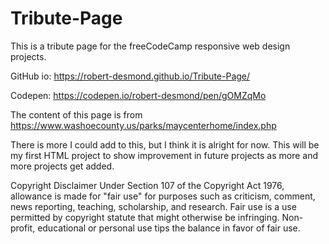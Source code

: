 # Tribute-Page
This is a tribute page for the freeCodeCamp responsive web design projects.

GitHub io: https://robert-desmond.github.io/Tribute-Page/

Codepen: https://codepen.io/robert-desmond/pen/gOMZqMo

The content of this page is from https://www.washoecounty.us/parks/maycenterhome/index.php

There is more I could add to this, but I think it is alright for now. This will be my first HTML project to show improvement in future projects as more and more projects get added.

Copyright Disclaimer Under Section 107 of the Copyright Act 1976, allowance is made for "fair use" for purposes such as criticism, comment, news reporting, teaching, scholarship, and research. Fair use is a use permitted by copyright statute that might otherwise be infringing. Non-profit, educational or personal use tips the balance in favor of fair use.
